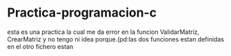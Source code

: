 # Practica-programacion-c
esta es una practica la cual me da error en la funcion  ValidarMatriz, CrearMatriz y no tengo ni idea porque.(pd:las dos funciones estan definidas en el otro fichero estan 
